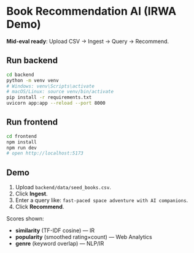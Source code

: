 # Book Recommendation AI (IRWA Demo)

**Mid-eval ready**: Upload CSV → Ingest → Query → Recommend.

## Run backend
```bash
cd backend
python -m venv venv
# Windows: venv\Scripts\activate
# macOS/Linux: source venv/bin/activate
pip install -r requirements.txt
uvicorn app:app --reload --port 8000
```

## Run frontend
```bash
cd frontend
npm install
npm run dev
# open http://localhost:5173
```

## Demo
1. Upload `backend/data/seed_books.csv`.
2. Click **Ingest**.
3. Enter a query like: `fast-paced space adventure with AI companions`.
4. Click **Recommend**.

Scores shown:
- **similarity** (TF-IDF cosine) — IR
- **popularity** (smoothed rating×count) — Web Analytics
- **genre** (keyword overlap) — NLP/IR
